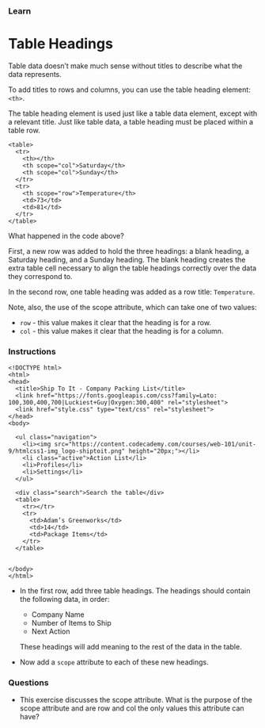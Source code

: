 ### Learn
# Table Headings
Table data doesn’t make much sense without titles to describe what the data represents.

To add titles to rows and columns, you can use the table heading element: `<th>`.

The table heading element is used just like a table data element, except with a relevant title. Just like table data, a table heading must be placed within a table row.

```
<table>
  <tr>
    <th></th>
    <th scope="col">Saturday</th>
    <th scope="col">Sunday</th>
  </tr>
  <tr>
    <th scope="row">Temperature</th>
    <td>73</td>
    <td>81</td>
  </tr>
</table>
```

What happened in the code above?

First, a new row was added to hold the three headings: a blank heading, a Saturday heading, and a Sunday heading. The blank heading creates the extra table cell necessary to align the table headings correctly over the data they correspond to.

In the second row, one table heading was added as a row title: `Temperature`.


Note, also, the use of the scope attribute, which can take one of two values:

* `row` - this value makes it clear that the heading is for a row.
* `col` - this value makes it clear that the heading is for a column.


### Instructions
```
<!DOCTYPE html>
<html>
<head>
  <title>Ship To It - Company Packing List</title>
  <link href="https://fonts.googleapis.com/css?family=Lato: 100,300,400,700|Luckiest+Guy|Oxygen:300,400" rel="stylesheet">
  <link href="style.css" type="text/css" rel="stylesheet">
</head>
<body>

  <ul class="navigation">
    <li><img src="https://content.codecademy.com/courses/web-101/unit-9/htmlcss1-img_logo-shiptoit.png" height="20px;"></li>
    <li class="active">Action List</li>
    <li>Profiles</li>
    <li>Settings</li>
  </ul>

  <div class="search">Search the table</div>
  <table>
    <tr></tr>
    <tr>
      <td>Adam’s Greenworks</td>
      <td>14</td>
      <td>Package Items</td>
    </tr>
  </table>


</body>
</html>
```

* In the first row, add three table headings. The headings should contain the following data, in order:
    * Company Name
    * Number of Items to Ship
    * Next Action

    These headings will add meaning to the rest of the data in the table.

* Now add a `scope` attribute to each of these new headings.

### Questions
* This exercise discusses the scope attribute. What is the purpose of the scope attribute and are row and col the only values this attribute can have?
